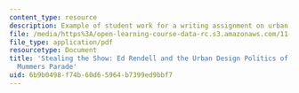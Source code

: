 ```yaml
---
content_type: resource
description: Example of student work for a writing assignment on urban design politics.
file: /media/https%3A/open-learning-course-data-rc.s3.amazonaws.com/11-302j-urban-design-politics-spring-2010/6b9b0498f74b60d65964b7399ed9bbf7_MIT11_302JS10_whitlow1.pdf
file_type: application/pdf
resourcetype: Document
title: 'Stealing the Show: Ed Rendell and the Urban Design Politics of Philadelphia''s
  Mummers Parade'
uid: 6b9b0498-f74b-60d6-5964-b7399ed9bbf7
---
```

